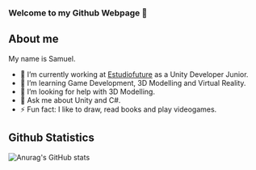 ### Welcome to my Github Webpage 👋

## About me

My name is Samuel.

- 🔭 I’m currently working at [Estudiofuture](http://estudiofuture.com/es/) as a Unity Developer Junior.
- 🌱 I’m learning Game Development, 3D Modelling and Virtual Reality.
- 🤔 I’m looking for help with 3D Modelling.
- 💬 Ask me about Unity and C#.
- ⚡ Fun fact: I like to draw, read books and play videogames.
<!-- - 👯 I’m looking to collaborate on ... -->
<!-- - 📫 How to reach me: ... -->
<!-- - 😄 Pronouns: ... -->

<!-- ## Connect with me:
[<img alt = "Samuel" width = "24px" src = ""]
<a href="https://www.linkedin.com/">
  <img src="" alt="linkedin" style="vertical-align:top; margin:4px">
</a> -->

<!-- ## Top Languages
[![Top Langs](https://github-readme-stats.vercel.app/api/top-langs/?username=sagzain&layout=compact&theme=dark)] -->

## Github Statistics
![Anurag's GitHub stats](https://github-readme-stats.vercel.app/api?username=sagzain&show_icons=true&theme=dark&hide=prs)
